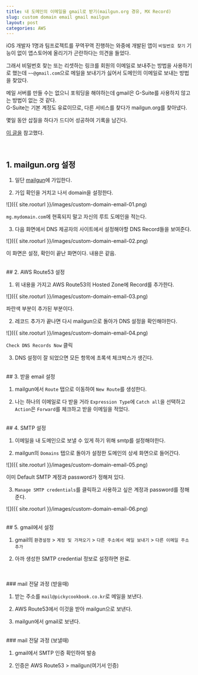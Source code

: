 ```yaml
---
title: 내 도메인의 이메일을 gmail로 받기(mailgun.org 경유, MX Record)
slug: custom domain email gmail mailgun
layout: post
categories: AWS
---
```


iOS 개발자 1명과 팀프로젝트를 꾸역꾸역 진행하는 와중에 개발된 앱이 `비밀번호 찾기` 기능이 없이 앱스토어에 올리기가 곤란하다는 의견을 들었다.  

그래서 비밀번호 찾는 또는 리셋하는 링크를 회원의 이메일로 보내주는 방법을 사용하기로 했는데 `~~@gmail.com`으로 메일을 보내기가 싫어서 도메인의 이메일로 보내는 방법을 찾았다.  

메일 서버를 만들 수는 없으니 포워딩을 해야하는데 gmail은 G-Suite를 사용하지 않고는 방법이 없는 것 같다.  
G-Suite는 기본 계정도 유료이므로, 다른 서비스를 찾다가 mailgun.org를 찾아냈다.

몇일 동안 삽질을 하다가 드디어 성공하여 기록을 남긴다.

[이 글을](http://subin.kim/2829) 참고했다.



<br>

## 1. mailgun.org 설정

1) 일단 [mailgun](https://www.mailgun.com/)에 가입한다. 

2) 가입 확인을 거치고 나서 domain을 설정한다.

![]({{ site.rooturl }}/images/custom-domain-email-01.png)

`mg.mydomain.com`에 현혹되지 말고 자신의 루트 도메인을 적는다.  

3) 다음 화면에서 DNS 제공자의 사이트에서 설정해야할 DNS Record들을 보여준다.

![]({{ site.rooturl }}/images/custom-domain-email-02.png)

이 화면은 설정, 확인이 끝난 화면이다. 내용은 같음.


<br>
## 2. AWS Route53 설정

1) 위 내용을 가지고 AWS Route53의 Hosted Zone에 Record를 추가한다.

![]({{ site.rooturl }}/images/custom-domain-email-03.png)

파란색 부분이 추가된 부분이다.

2) 레코드 추가가 끝나면 다시 mailgun으로 돌아가 DNS 설정을 확인해야한다.

![]({{ site.rooturl }}/images/custom-domain-email-04.png)

`Check DNS Records Now` 클릭

3) DNS 설정이 잘 되었으면 모든 항목에 초록색 체크박스가 생긴다.


<br>
## 3. 받을 email 설정

1) mailgun에서 `Route` 탭으로 이동하여 `New Route`를 생성한다.

2) 나는 하나의 이메일로 다 받을 거라 `Expression Type`에 `Catch all`을 선택하고 `Action`은 `Forward`를 체크하고 받을 이메일을 적었다.


<br>
## 4. SMTP 설정

1) 이메일을 내 도메인으로 보낼 수 있게 하기 위해 smtp를 설정해야한다.

2) mailgun의 `Domains` 탭으로 돌아가 설정한 도메인의 상세 화면으로 들어간다.

![]({{ site.rooturl }}/images/custom-domain-email-05.png)

이미 Default SMTP 계정과 password가 정해져 있다.

3) `Manage SMTP credentials`를 클릭하고 사용하고 싶은 계정과 password를 정해준다.

![]({{ site.rooturl }}/images/custom-domain-email-06.png)


<br>
## 5. gmail에서 설정

1) gmail의 `환경설정` > `계정 및 가져오기` > `다른 주소에서 메일 보내기` > `다른 이메일 주소 추가`

2) 아까 생성한 SMTP credential 정보로 설정하면 완료.



<br>
<br>
### mail 전달 과정 (받을때)

1) 받는 주소를 `mail@pickycookbook.co.kr`로 메일을 보낸다.

2) AWS Route53에서 이것을 받아 mailgun으로 보낸다.

3) mailgun에서 gmail로 보낸다.


<br>
### mail 전달 과정 (보낼때)

1) gmail에서 SMTP 인증 확인하여 발송

2) 인증은 AWS Route53 > mailgun(여기서 인증)

<br><br>








